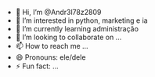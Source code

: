 - 👋 Hi, I’m @Andr3l78z2809
- 👀 I’m interested in python, marketing e ia
- 🌱 I’m currently learning administração
- 💞️ I’m looking to collaborate on ...
- 📫 How to reach me ...
- 😄 Pronouns: ele/dele
- ⚡ Fun fact: ...

<!---
Andr3l78z2809/Andr3l78z2809 is a ✨ special ✨ repository because its `README.md` (this file) appears on your GitHub profile.
You can click the Preview link to take a look at your changes.
--->
